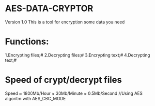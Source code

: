 # AES-DATA-CRYPTOR
Version 1.0
This is a tool for encryption some data you need
# Functions:
1.Encrypting files;#
2.Decrypting files;#
3.Encrypting text;#
4.Decrypting text;#
# Speed of crypt/decrypt files
Speed ≈ 1800Mb/Hour ≈ 30Mb/Minute ≈ 0.5Mb/Second 
//Using AES algoritm with AES_CBC_MODE

